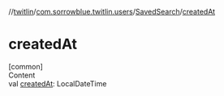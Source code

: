 //[twitlin](../../index.md)/[com.sorrowblue.twitlin.users](../index.md)/[SavedSearch](index.md)/[createdAt](created-at.md)



# createdAt  
[common]  
Content  
val [createdAt](created-at.md): LocalDateTime  



